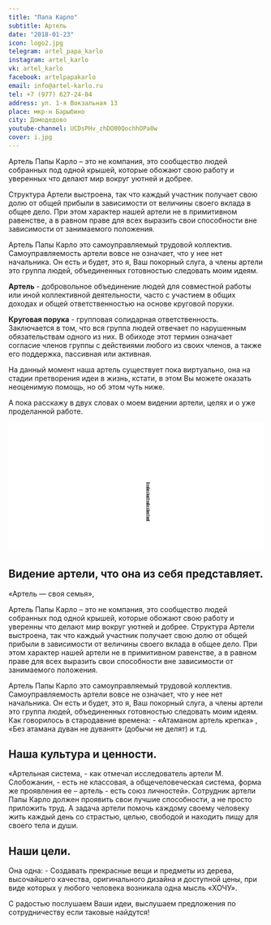 ```yaml
---
title: "Папа Карло"
subtitle: Артель
date: "2018-01-23"
icon: logo2.jpg
telegram: artel_papa_karlo
instagram: artel_karlo
vk: artel_karlo
facebook: artelpapakarlo
email: info@artel-karlo.ru
tel: +7 (977) 627-24-84
address: ул. 1-я Вокзальная 13
place: мкр-н Барыбино
city: Домодедово
youtube-channel: UCDsPHv_zhDO80QochhOPa0w
cover: i.jpg
---
```


Артель Папы Карло – это не компания, это сообщество людей собранных под одной крышей, которые обожают свою работу и уверенных что делают мир вокруг уютней и добрее.

Структура Артели выстроена, так что каждый участник получает свою долю от общей прибыли в зависимости от величины своего вклада в общее дело. При этом характер нашей артели не в примитивном равенстве, а в равном праве для всех выразить свои способности вне зависимости от занимаемого положения.

Артель Папы Карло это самоуправляемый трудовой коллектив. Самоуправляемость артели вовсе не означает, что у нее нет начальника. Он есть и будет, это я, Ваш покорный слуга, а члены артели это группа людей, объединенных готовностью следовать моим идеям. 

**Артель** - добровольное объединение людей для совместной работы или иной коллективной деятельности, часто с участием в общих доходах и общей ответственностью на основе круговой поруки.

**Круговая порука** - групповая солидарная ответственность. Заключается в том, что вся группа людей отвечает по нарушенным обязательствам одного из них. В обиходе этот термин означает согласие членов группы с действиями любого из своих членов, а также его поддержка, пассивная или активная.

На данный момент наша артель существует пока виртуально, она на стадии претворения идеи в жизнь, кстати, в этом Вы можете оказать неоценимую помощь, но об этом чуть ниже.

А пока расскажу в двух словах о моем видении артели, целях и о уже проделанной работе.

![](./logo1.png)

## Видение артели, что она из себя представляет.

«Артель — своя семья»,

Артель Папы Карло – это не компания, это сообщество людей собранных под одной крышей, которые обожают свою работу и уверенны что делают мир вокруг уютней и добрее. Структура Артели выстроена, так что каждый участник получает свою долю от общей прибыли в зависимости от величины своего вклада в общее дело. При этом характер нашей артели не в примитивном равенстве, а в равном праве для всех выразить свои способности вне зависимости от занимаемого положения.

Артель Папы Карло это самоуправляемый трудовой коллектив. Самоуправляемость артели вовсе не означает, что у нее нет начальника. Он есть и будет, это я, Ваш покорный слуга, а члены артели это группа людей, объединенных готовностью следовать моим идеям. Как говорилось в стародавние времена: - «Атаманом артель крепка» , «Без атамана дуван не дуванят» (добычи не делят) и т.д.

## Наша культура и ценности.

«Артельная система, - как отмечал исследователь артели М. Слобожанин, - есть не классовая, а общечеловеческая система, форма же проявления ее – артель - есть союз личностей». Сотрудник артели Папы Карло должен проявить свои лучшие способности, а не просто приложить труд. А задача артели помочь каждому своему человеку жить каждый день со страстью, целью, свободой и находить пищу для своего тела и души.

## Наши цели.

Она одна: - Создавать прекрасные вещи и предметы из дерева, высочайшего качества, оригинального дизайна и доступной цены, при виде которых у любого человека возникала одна мысль «ХОЧУ».

С радостью послушаем Ваши идеи, выслушаем предложения по сотрудничеству если таковые найдутся!
